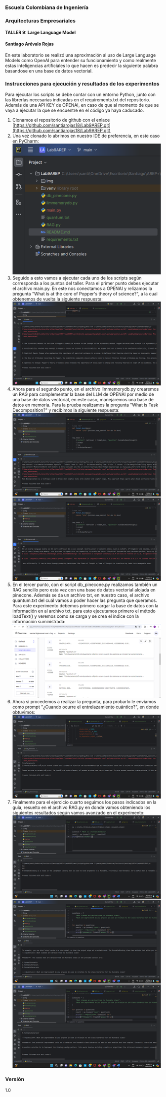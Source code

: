 ### Escuela Colombiana de Ingeniería

### Arquitecturas Empresariales

#### TALLER 9: Large Language Model

#### Santiago Arévalo Rojas

En este laboratorio se realizó una aproximación al uso de Large Language Models como OpenAI para entender su funcionamiento y como realmente estas inteligencias artificiales lo que hacen es predecir la siguiente palabra basandose en una base de datos vectorial.

### Instrucciones para ejecución y resultados de los experimentos
Para ejecutar los scripts se debe contar con un entorno Python, junto con las librerías necesarias indicadas en el requirements.txt del repositorio. Además de una API KEY de OPENAI, en caso de que al momento de que se vaya a ejecutar la que se encuentre en el código ya haya caducado.  

1. Clonamos el repositorio de github con el enlace [https://github.com/santiarojas18/Lab9AREP.git](https://github.com/santiarojas18/Lab9AREP.git)
2. Una vez clonado lo abrimos en nuestro IDE de preferencia, en este caso en PyCharm:  
    ![img.png](img/img.png)  
3. Seguido a esto vamos a ejecutar cada uno de los scripts según corresponda a los puntos del taller. Para el primer punto debes ejecutar el archivo main.py. En este nos conectamos a OPENAI y relizamos la pregunta "What is at the core of Popper's theory of science?", a la cual obtenemos de vuelta la siguiente respuesta:  
    ![img1.png](img/img1.png)  
4. Ahora para el segundo punto, en el archivo llmmemorydb.py crearemos un RAG para complementar la base del LLM de OPENAI por medio de una base de datos vectorial, en este caso, manejaremos una base de datos en memoria. Para la prueba realizamos la pregunta "What is Task Decomposition?" y recibimos la siguiente respuesta:
    ![img2.png](img/img2.png)  
    ![img3.png](img/img3.png)  
5. En el tercer punto, con el script db_pinecone.py realizamos también un RAG sencillo pero esta vez con una base de datos vectorial alojada en pinecone. Además se da un archivo txt, en nuestro caso, el archivo quantum.txt del cuál vamos a poder hacer las pregunta que queramos. Para este experimento debemos primero cargar la base de datos con la información en al archivo txt, para esto ejecutamos primero el método loadText() y veremos como se carga y se crea el índice con la información suministrada:  
    ![img.png](img/img9.png)  
6. Ahora si procedemos a realizar la pregunta, para probarlo le enviamos como prompt "¿Cuando ocurre el entrelazamiento cuántico?", en donde obtuvimos:  
    ![img5.png](img/img5.png)  
7. Finalmente para el ejercicio cuarto seguimos los pasos indicados en la guía, resuelto en el archivo RAG.py en donde vamos obteniendo los siguientes resultados según vamos avanzado en el experimento:  
    ![img6.png](img/img6.png)  
    ![img7.png](img/img7.png)  
    ![img8.png](img/img8.png)  

### Versión
1.0